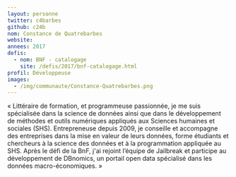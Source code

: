 ```yaml
---
layout: personne
twitter: c4barbes
github: c24b
nom: Constance de Quatrebarbes
website:
annees: 2017
defis:
  - nom: BNF - catalogage
    site: /defis/2017/bnf-catalogage.html
profil: Développeuse
images:
  - /img/communaute/Constance-Quatrebarbes.png
---
```


« Littéraire de formation, et programmeuse passionnée, je me suis
spécialisée dans la science de données ainsi que dans le développement
de méthodes et outils numériques appliqués aux Sciences humaines et
sociales (SHS). Entrepreneuse depuis 2009, je conseille et accompagne des
entreprises dans la mise en valeur de leurs données, forme étudiants
et chercheurs à la science des données et à la programmation appliquée
au SHS. Après le défi de la BnF, j'ai rejoint l’équipe de Jailbreak
et participe au développement de DBnomics, un portail open data
spécialisé dans les données macro-économiques. »
